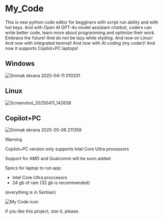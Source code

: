 # My_Code
This is new python code editor for begginers with script run ability and with hot keys. And with Open AI GPT-4o model assistant chatbot, coders can write better code, learn more about programming and optimize their work. Embrace the future! And do not be lazy while styding. And now on Linux! And now with integrated teminal! And now with AI coding (my coder)! And now it supports Copilot+PC laptops!

## Windows

![Snimak ekrana 2025-04-11 010331](https://github.com/user-attachments/assets/86242007-dddd-4f4f-a9c7-629d1d3b4baf)

## Linux

![Screenshot_20250411_142638](https://github.com/user-attachments/assets/51e9e55d-0d27-4eb8-84fb-5d89ccfbbb52)

## Copilot+PC

![Snimak ekrana 2025-05-06 211359](https://github.com/user-attachments/assets/df9c02c7-4cb0-4c40-a6a3-407cc1ae03a7)

> [!Warning]
> Copilot+PC version only supports Intel Core Ultra processors
>
> Support for AMD and Qualcomm will be soon added
>
> Specs for laptop to run app:
> - Intel Core Ultra proccesors
> - 24 gb of ram (32 gb is recommended)


(everything is in Serbian) 

![My Code icon](https://github.com/user-attachments/assets/fc871189-63e2-47a7-89f4-1aff3b950d33)

If you like this project, star it, please.
